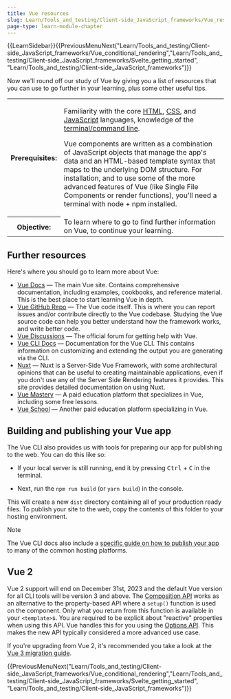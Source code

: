 ```yaml
---
title: Vue resources
slug: Learn/Tools_and_testing/Client-side_JavaScript_frameworks/Vue_resources
page-type: learn-module-chapter
---
```


{{LearnSidebar}}{{PreviousMenuNext("Learn/Tools_and_testing/Client-side_JavaScript_frameworks/Vue_conditional_rendering","Learn/Tools_and_testing/Client-side_JavaScript_frameworks/Svelte_getting_started", "Learn/Tools_and_testing/Client-side_JavaScript_frameworks")}}

Now we'll round off our study of Vue by giving you a list of resources that you can use to go further in your learning, plus some other useful tips.

<table>
  <tbody>
    <tr>
      <th scope="row">Prerequisites:</th>
      <td>
        <p>
          Familiarity with the core <a href="/en-US/docs/Learn/HTML">HTML</a>,
          <a href="/en-US/docs/Learn/CSS">CSS</a>, and
          <a href="/en-US/docs/Learn/JavaScript">JavaScript</a> languages,
          knowledge of the
          <a
            href="/en-US/docs/Learn_web_development/Getting_started/Environment_setup/Command_line"
            >terminal/command line</a
          >.
        </p>
        <p>
          Vue components are written as a combination of JavaScript objects that
          manage the app's data and an HTML-based template syntax that maps to
          the underlying DOM structure. For installation, and to use some of the
          more advanced features of Vue (like Single File Components or render
          functions), you'll need a terminal with node + npm installed.
        </p>
      </td>
    </tr>
    <tr>
      <th scope="row">Objective:</th>
      <td>
        To learn where to go to find further information on Vue, to continue
        your learning.
      </td>
    </tr>
  </tbody>
</table>

## Further resources

Here's where you should go to learn more about Vue:

- [Vue Docs](https://vuejs.org/) — The main Vue site. Contains comprehensive documentation, including examples, cookbooks, and reference material. This is the best place to start learning Vue in depth.
- [Vue GitHub Repo](https://github.com/vuejs/vue) — The Vue code itself. This is where you can report issues and/or contribute directly to the Vue codebase. Studying the Vue source code can help you better understand how the framework works, and write better code.
- [Vue Discussions](https://github.com/vuejs/core/discussions) — The official forum for getting help with Vue.
- [Vue CLI Docs](https://cli.vuejs.org/) — Documentation for the Vue CLI. This contains information on customizing and extending the output you are generating via the CLI.
- [Nuxt](https://nuxt.com/) — Nuxt is a Server-Side Vue Framework, with some architectural opinions that can be useful to creating maintainable applications, even if you don't use any of the Server Side Rendering features it provides. This site provides detailed documentation on using Nuxt.
- [Vue Mastery](https://www.vuemastery.com/courses/) — A paid education platform that specializes in Vue, including some free lessons.
- [Vue School](https://vueschool.io/) — Another paid education platform specializing in Vue.

## Building and publishing your Vue app

The Vue CLI also provides us with tools for preparing our app for publishing to the web. You can do this like so:

- If your local server is still running, end it by pressing <kbd>Ctrl</kbd> \+ <kbd>C</kbd> in the terminal.

- Next, run the `npm run build` (or `yarn build`) in the console.

This will create a new `dist` directory containing all of your production ready files. To publish your site to the web, copy the contents of this folder to your hosting environment.

> [!NOTE]
> The Vue CLI docs also include a [specific guide on how to publish your app](https://cli.vuejs.org/guide/deployment.html#platform-guides) to many of the common hosting platforms.

## Vue 2

Vue 2 support will end on December 31st, 2023 and the default Vue version for all CLI tools will be version 3 and above.
The [Composition API](https://vuejs.org/guide/extras/composition-api-faq.html) works as an alternative to the property-based API where a `setup()` function is used on the component. Only what you return from this function is available in your `<template>`s. You are required to be explicit about "reactive" properties when using this API. Vue handles this for you using the [Options API](https://vuejs.org/guide/extras/composition-api-faq.html#trade-offs). This makes the new API typically considered a more advanced use case.

If you're upgrading from Vue 2, it's recommended you take a look at the [Vue 3 migration guide](https://v3-migration.vuejs.org/).

{{PreviousMenuNext("Learn/Tools_and_testing/Client-side_JavaScript_frameworks/Vue_conditional_rendering","Learn/Tools_and_testing/Client-side_JavaScript_frameworks/Svelte_getting_started", "Learn/Tools_and_testing/Client-side_JavaScript_frameworks")}}
